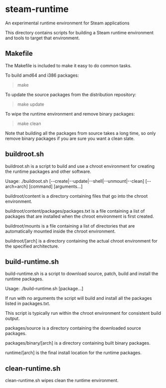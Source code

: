 steam-runtime
=============

An experimental runtime environment for Steam applications

This directory contains scripts for building a Steam runtime environment
and tools to target that environment.

Makefile
--------

The Makefile is included to make it easy to do common tasks.

To build amd64 and i386 packages:
> make 

To update the source packages from the distribution repository:
> make update

To wipe the runtime environment and remove binary packages:
> make clean

Note that building all the packages from source takes a long time,
so only remove binary packages if you are sure you want a clean slate.


buildroot.sh
------------

buildroot.sh is a script to build and use a chroot environment for creating
the runtime packages and other software.

Usage: ./buildroot.sh [--create|--update|--shell|--unmount|--clean] [--arch=arch] [command] [arguments...]

buildroot/content is a directory containing files that go into the chroot environment.

buildroot/content/packages/packages.txt is a file containing a list of packages that are installed when the chroot environment is first created.

buildroot/mounts is a file containing a list of directories that are automatically mounted inside the chroot environment.

buildroot/[arch] is a directory containing the actual chroot environment for the specified architecture.


build-runtime.sh
----------------

build-runtime.sh is a script to download source, patch, build and install
the runtime packages.

Usage: ./build-runtime.sh [package...]

If run with no arguments the script will build and install all the packages
listed in packages.txt.

This script is typically run within the chroot environment for consistent
build output.

packages/source is a directory containing the downloaded source packages.

packages/binary/[arch] is a directory containing built binary packages.

runtime/[arch] is the final install location for the runtime packages.


clean-runtime.sh
----------------

clean-runtime.sh wipes clean the runtime environment.


